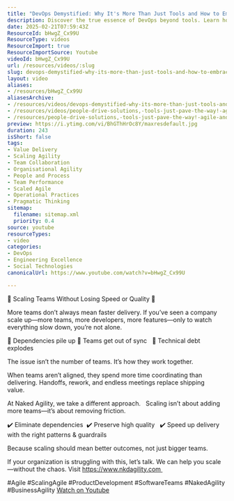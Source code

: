 ```yaml
---
title: "DevOps Demystified: Why It's More Than Just Tools and How to Embrace Its True Value"
description: Discover the true essence of DevOps beyond tools. Learn how to leverage its principles for enhanced collaboration and product quality in software development.
date: 2025-02-21T07:59:43Z
ResourceId: bHwgZ_Cx99U
ResourceType: videos
ResourceImport: true
ResourceImportSource: Youtube
videoId: bHwgZ_Cx99U
url: /resources/videos/:slug
slug: devops-demystified-why-its-more-than-just-tools-and-how-to-embrace-its-true-value
layout: video
aliases:
- /resources/bHwgZ_Cx99U
aliasesArchive:
- /resources/videos/devops-demystified-why-its-more-than-just-tools-and-how-to-embrace-its-true-value
- /resources/videos/people-drive-solutions,-tools-just-pave-the-way!-agile-and-devops-are-about-people,-not-tools-
- /resources/people-drive-solutions,-tools-just-pave-the-way!-agile-and-devops-are-about-people,-not-tools-
preview: https://i.ytimg.com/vi/BhGThHrOc8Y/maxresdefault.jpg
duration: 243
isShort: false
tags:
- Value Delivery
- Scaling Agility
- Team Collaboration
- Organisational Agility
- People and Process
- Team Performance
- Scaled Agile
- Operational Practices
- Pragmatic Thinking
sitemap:
  filename: sitemap.xml
  priority: 0.4
source: youtube
resourceTypes:
- video
categories:
- DevOps
- Engineering Excellence
- Social Technologies
canonicalUrl: https://www.youtube.com/watch?v=bHwgZ_Cx99U

---
```

 🚀 Scaling Teams Without Losing Speed or Quality 🚀  

More teams don’t always mean faster delivery. If you’ve seen a company scale up—more teams, more developers, more features—only to watch everything slow down, you’re not alone.  

🔸 Dependencies pile up
🔸 Teams get out of sync  
🔸 Technical debt explodes

The issue isn’t the number of teams. It’s how they work together.  

When teams aren’t aligned, they spend more time coordinating than delivering. Handoffs, rework, and endless meetings replace shipping value.  

At Naked Agility, we take a different approach.  
Scaling isn’t about adding more teams—it’s about removing friction.  

✔️ Eliminate dependencies 
✔️ Preserve high quality  
✔️ Speed up delivery with the right patterns & guardrails  

Because scaling should mean better outcomes, not just bigger teams.  

If your organization is struggling with this, let’s talk. We can help you scale—without the chaos. Visit https://www.nkdagility.com 

#Agile #ScalingAgile #ProductDevelopment #SoftwareTeams #NakedAgility #BusinessAgility 
 [Watch on Youtube](https://www.youtube.com/watch?v=bHwgZ_Cx99U)
